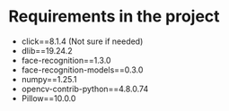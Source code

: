 # Requirements in the project

- click==8.1.4 (Not sure if needed)
- dlib==19.24.2
- face-recognition==1.3.0
- face-recognition-models==0.3.0
- numpy==1.25.1
- opencv-contrib-python==4.8.0.74
- Pillow==10.0.0
